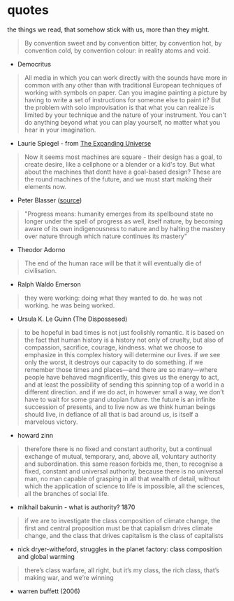 # quotes

the things we read, that somehow stick with us, more than they might.

> By convention sweet and by convention bitter, by convention hot, by
> convention cold, by convention colour: in reality atoms and void.

- Democritus

> All media in which you can work directly with the sounds have more in common
> with any other than with traditional European techniques of working with
> symbols on paper. Can you imagine painting a picture by having to write a set
> of instructions for someone else to paint it? But the problem with solo
> improvisation is that what you can realize is limited by your technique and
> the nature of your instrument. You can't do anything beyond what you can play
> yourself, no matter what you hear in your imagination.

- Laurie Spiegel - from [The Expanding Universe](retiary.org/expanding_universe)

> Now it seems most machines are square - their design has a goal, to create
> desire, like a cellphone or a blender or a kid's toy. But what about the
> machines that dontt have a goal-based design? These are the round machines of
> the future, and we must start making their elements now.

- Peter Blasser ([source](https://rhizome.org/editorial/2011/feb/02/psychic-circuits-peter-blasser-ciat-lonbarde/))

> "Progress means: humanity emerges from its spellbound state no longer under
> the spell of progress as well, itself nature, by becoming aware of its own
> indigenousness to nature and by halting the mastery over nature through which
> nature continues its mastery"

- Theodor Adorno

> The end of the human race will be that it will eventually die of civilisation.

- Ralph Waldo Emerson

> they were working: doing what they wanted to do. he was not working. he was
> being worked.

- Ursula K. Le Guinn (The Dispossesed)

> to be hopeful in bad times is not just foolishly romantic. it is based on
> the fact that human history is a history not only of cruelty, but also of
> compassion, sacrifice, courage, kindness. what we choose to emphasize in this
> complex history will determine our lives. if we see only the worst, it destroys
> our capacity to do something. if we remember those times and places—and there
> are so many—where people have behaved magnificently, this gives us the energy
> to act, and at least the possibility of sending this spinning top of a world in
> a different direction. and if we do act, in however small a way, we don’t have
> to wait for some grand utopian future. the future is an infinite succession of
> presents, and to live now as we think human beings should live, in defiance of
> all that is bad around us, is itself a marvelous victory.

- howard zinn

> therefore there is no fixed and constant authority, but a continual exchange
> of mutual, temporary, and, above all, voluntary authority and subordination.
> this same reason forbids me, then, to recognise a fixed, constant and
> universal authority, because there is no universal man, no man capable of
> grasping in all that wealth of detail, without which the application of
> science to life is impossible, all the sciences, all the branches of social
> life.

- mikhail bakunin - what is authority? 1870

> if we are to investigate the class composition of climate change, the first and central proposition must be that capialism drives climate change, and the class that drives capitalism is the class of capitalists

- nick dryer-witheford, struggles in the planet factory: class composition and global warming

> there’s class warfare, all right, but it’s my class, the rich class, that’s making war, and we’re winning

- warren buffett (2006)

